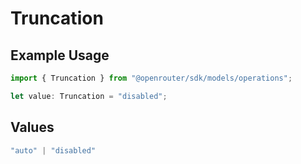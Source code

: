# Truncation

## Example Usage

```typescript
import { Truncation } from "@openrouter/sdk/models/operations";

let value: Truncation = "disabled";
```

## Values

```typescript
"auto" | "disabled"
```